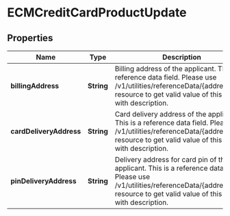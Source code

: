 # ECMCreditCardProductUpdate

## Properties
Name | Type | Description | Notes
------------ | ------------- | ------------- | -------------
**billingAddress** | **String** | Billing address of the applicant. This is a reference data field. Please use /v1/utilities/referenceData/{addressType} resource to get valid value of this field with description. |  [optional]
**cardDeliveryAddress** | **String** | Card delivery address of the applicant. This is a reference data field. Please use /v1/utilities/referenceData/{addressType} resource to get valid value of this field with description. |  [optional]
**pinDeliveryAddress** | **String** | Delivery address for card pin of the applicant. This is a reference data field. Please use /v1/utilities/referenceData/{addressType} resource to get valid value of this field with description. |  [optional]
